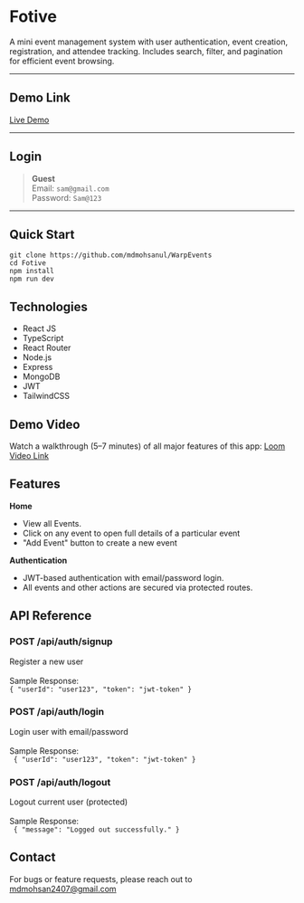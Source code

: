 # Fotive

A mini event management system with user authentication, event creation, registration, and attendee tracking. Includes search, filter, and pagination for efficient event browsing.

---

## Demo Link

[Live Demo](https://warp-events.vercel.app)  

---

## Login

> **Guest**  
> Email: `sam@gmail.com`  
> Password: `Sam@123`

---

## Quick Start

```
git clone https://github.com/mdmohsanul/WarpEvents
cd Fotive
npm install
npm run dev 
```

## Technologies
- React JS
- TypeScript
- React Router
- Node.js
- Express
- MongoDB
- JWT
- TailwindCSS

## Demo Video
Watch a walkthrough (5–7 minutes) of all major features of this app:
[Loom Video Link](https://www.loom.com/share/08c96c3a9879457ca3bfbbaec4d1137c?sid=4bf54e14-dfd7-41dd-ba5d-d3835d21f9ca)

## Features

**Home**
- View all Events.
- Click on any event to open full details of a particular event
- "Add Event" button to create a new event


**Authentication**
- JWT-based authentication with email/password login.
- All events and other actions are secured via protected routes.

## API Reference


### **POST /api/auth/signup**<br>  	
Register a new user<br> 	 
Sample Response:<br> 
```{ "userId": "user123", "token": "jwt-token" }```

### **POST /api/auth/login**<br>  	
Login user with email/password<br> 	 
Sample Response:<br> 
``` { "userId": "user123", "token": "jwt-token" }```

### **POST /api/auth/logout**<br>  	
Logout current user (protected)<br> 	 
Sample Response:<br> 
``` { "message": "Logged out successfully." }```



## Contact
For bugs or feature requests, please reach out to mdmohsan2407@gmail.com